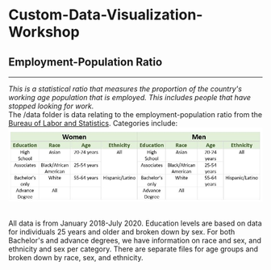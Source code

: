 # Custom-Data-Visualization-Workshop

## Employment-Population Ratio

---

_This is a statistical ratio that measures the proportion of the country's working age population that is employed. This includes people that have stopped looking for work._
<br />
The /data folder is data relating to the employment-population ratio from the [Bureau of Labor and Statistics](https://www.bls.gov/data/).
Categories include:
<br />
!["Data Preview"](/images/data_table_employment_population_ratio.JPG)

<br />
All data is from January 2018-July 2020. Education levels are based on data for individuals 25 years and older and broken down by sex. For both Bachelor's and advance degrees, we have information on race and sex, and ethnicity and sex per category.  There are separate files for age groups and broken down by race, sex, and ethnicity.

